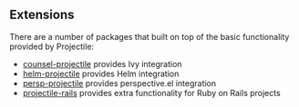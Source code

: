 ## Extensions

There are a number of packages that built on top of the basic functionality provided by Projectile:

* [counsel-projectile](https://github.com/ericdanan/counsel-projectile) provides Ivy integration
* [helm-projectile](https://github.com/bbatsov/helm-projectile) provides Helm integration
* [persp-projectile](https://github.com/bbatsov/persp-projectile) provides perspective.el integration
* [projectile-rails](https://github.com/asok/projectile-rails) provides extra functionality for Ruby on Rails projects
